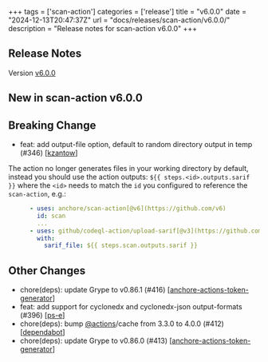 +++
tags = ['scan-action']
categories = ['release']
title = "v6.0.0"
date = "2024-12-13T20:47:37Z"
url = "docs/releases/scan-action/v6.0.0/"
description = "Release notes for scan-action v6.0.0"
+++

## Release Notes

Version [v6.0.0](https://github.com/anchore/scan-action/releases/tag/v6.0.0)

## New in scan-action v6.0.0

## Breaking Change
- feat: add output-file option, default to random directory output in temp (#346) [[kzantow](https://github.com/kzantow)]

The action no longer generates files in your working directory by default, instead you should use the action outputs: `${{ steps.<id>.outputs.sarif }}` where the `<id>` needs to match the `id` you configured to reference the `scan-action`, e.g.:
```yaml
      - uses: anchore/scan-action[@v6](https://github.com/v6)
        id: scan
        ...
      - uses: github/codeql-action/upload-sarif[@v3](https://github.com/v3)
        with:
          sarif_file: ${{ steps.scan.outputs.sarif }}
```

## Other Changes
- chore(deps): update Grype to v0.86.1 (#416) [[anchore-actions-token-generator](https://github.com/anchore-actions-token-generator)]
- feat: add support for cyclonedx and cyclonedx-json output-formats (#396) [[ps-e](https://github.com/ps-e)]
- chore(deps): bump [@actions](https://github.com/actions)/cache from 3.3.0 to 4.0.0 (#412) [[dependabot](https://github.com/dependabot)]
- chore(deps): update Grype to v0.86.0 (#413) [[anchore-actions-token-generator](https://github.com/anchore-actions-token-generator)]
